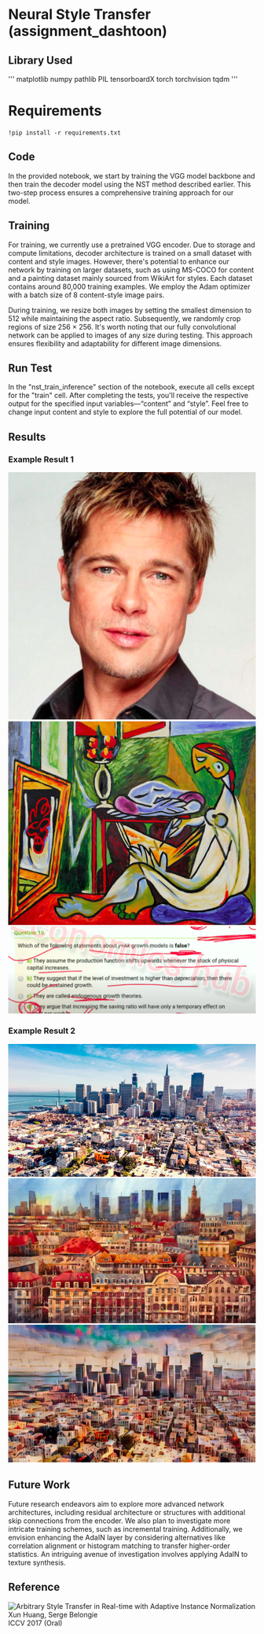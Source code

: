 # Neural Style Transfer (assignment_dashtoon)

## Library Used

'''
matplotlib
numpy
pathlib
PIL
tensorboardX
torch
torchvision
tqdm
'''

# Requirements
```
!pip install -r requirements.txt
```

## Code

In the provided notebook, we start by training the VGG model backbone and then train the decoder model using the NST method described earlier. This two-step process ensures a comprehensive training approach for our model.

## Training

For training, we currently use a pretrained VGG encoder. Due to storage and compute limitations, decoder architecture is trained on a small dataset with content and style images. However, there's potential to enhance our network by training on larger datasets, such as using MS-COCO for content and a painting dataset mainly sourced from WikiArt for styles. Each dataset contains around 80,000 training examples. We employ the Adam optimizer with a batch size of 8 content-style image pairs.

During training, we resize both images by setting the smallest dimension to 512 while maintaining the aspect ratio. Subsequently, we randomly crop regions of size 256 × 256. It's worth noting that our fully convolutional network can be applied to images of any size during testing. This approach ensures flexibility and adaptability for different image dimensions.



## Run Test

In the "nst_train_inference" section of the notebook, execute all cells except for the "train" cell. After completing the tests, you'll receive the respective output for the specified input variables—“content” and “style”. Feel free to change input content and style to explore the full potential of our model.

## Results

### Example Result 1

![content](images/content_actor.png)
![style](images/style_paint.png)
![Result 1](results/nst_actor.png)

### Example Result 2

![content](images/content_city.png)
![style](images/style_city.png)
![Result 2](results/nst_city.png)

## Future Work

Future research endeavors aim to explore more advanced network architectures, including residual architecture or structures with additional skip connections from the encoder. We also plan to investigate more intricate training schemes, such as incremental training. Additionally, we envision enhancing the AdaIN layer by considering alternatives like correlation alignment or histogram matching to transfer higher-order statistics. An intriguing avenue of investigation involves applying AdaIN to texture synthesis.

## Reference

![Arbitrary Style Transfer in Real-time with Adaptive Instance Normalization ](https://arxiv.org/abs/1703.06868)
Xun Huang, Serge Belongie  
ICCV 2017 (Oral)
